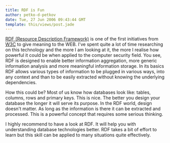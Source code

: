 ```yaml
---
title: RDF is Fun
author: petko-d-petkov
date: Tue, 27 Jun 2006 09:43:44 GMT
template: this/views/post.jade
---
```


[RDF (Resource Description Framework)](http://www.w3.org/RDF/) is one of the first initiatives from [W3C](http://www.w3.org) to give meaning to the WEB. I've spent quite a lot of time researching on this technology and the more I am looking at it, the more I realise how powerful it could be when applied to the computer security field. You see, RDF is designed to enable better information aggregation, more generic information analysis and more meaningful information storage. In its basics RDF allows various types of information to be plugged in various ways, into any context and than to be easily extracted without knowing the underlying dependencies.

How this could be? Most of us know how databases look like: tables, columns, rows and primary keys. This is nice. The better you design your database the longer it will serve its purpose. In the RDF world, design doesn't matter. As long as the information is there it can be extracted and processed. This is a powerful concept that requires some serious thinking.

I highly recommend to have a look at RDF. It will help you with understanding database technologies better. RDF takes a bit of effort to learn but this skill can be applied to many situations quite effectively.
